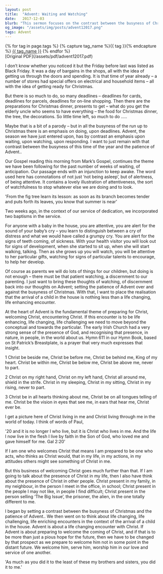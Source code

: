 ```yaml
---
layout: post
title:  "Advent: Waiting and Watching"
date:   2017-12-03
blurb: "This sermon focuses on the contrast between the busyness of Christmas and the patience of Advent. It emphasizes the importance of attentiveness and discernment in our spiritual lives, particularly in the Advent season. The sermon also highlights the theme of Christ's presence in our lives and in others, urging us to see and serve Christ in everyone we encounter."
og_image: "/assets/img/posts/advent12017.png"
tags: Advent
---    
```

<div class="tag-pills">
  {% for tag in page.tags %}
    {% capture tag_name %}{{ tag }}{% endcapture %}
    <a href="{{ site.baseurl }}/tag/{{ tag_name | slugify }}" class="tag-pill">{{ tag_name }}</a>
  {% endfor %}
</div>
[Original PDF](/assets/pdf/advent12017.pdf)

I don’t know whether you noticed it but the Friday before last was listed as Black Friday. It was a day of bargains in the shops, all with the idea of getting us through the doors and spending. It is that time of year already – a number of stores had special offers on electrical and household items – all with the idea of getting ready for Christmas.

But there is so much to do, so many deadlines – deadlines for cards, deadlines for parcels, deadlines for on-line shopping. Then there are the preparations for Christmas dinner, presents to get – what do you get the elderly uncle who seems to have everything – the food for Christmas dinner, the tree, the decorations. So little time left, so much to do …..

Maybe that is a bit of a parody – but in all the busyness of the run up to Christmas there is an emphasis on doing, upon deadlines. Advent, the season we have just entered upon, has by contrast an emphasis upon waiting, upon watching, upon responding. I want to just remain with that contrast between the busyness of this time of the year and the patience of Advent..

Our Gospel reading this morning from Mark’s Gospel, continues the theme we have been following for the past number of weeks of waiting, of anticipation. Our passage ends with an injunction to keep awake. The word used here has connotations of not just ‘not being asleep’, but of alertness, of being attentive. It contains a lovely illustration of attentiveness, the sort of watchfulness to stop whatever else we are doing and to look.

'From the fig tree learn its lesson: as soon as its branch becomes tender and puts forth its leaves, you know that summer is near'

Two weeks ago, in the context of our service of dedication, we incorporated two baptisms in the service.

For anyone with a baby in the house, you are attentive, you are alert for the sound of your baby’s cry – you learn to distinguish between a cry of distress and what we would have called a grumpy cry. You are alert for the signs of teeth coming, of sickness. With your health visitor you will look out for signs of development, when she started to sit up, when she will start walking, talking. Then as she grows up you will watch, you will be attentive to her particular gifts, watching for signs of particular talents to encourage, to help her develop.

Of course as parents we will do lots of things for our children, but doing is not enough – there must be that patient watching, a discernment to our parenting. I just want to bring these thoughts of watching, of discernment back into our thoughts on Advent; setting the patience of Advent over and against the busyness of Christmas. With that, I want to place the realisation that the arrival of a child in the house is nothing less than a life changing, life enhancing encounter.

At the heart of Advent is the fundamental theme of preparing for Christ, welcoming Christ, encountering Christ. If this encounter is to be life enhancing, life changing, life challenging we need to move beyond the conceptual and towards the particular. The early Irish Church had a very strong sense of the presence of God, and recognising that presence, in nature, in people, in the world about us. Hymn 611 in our Hymn Book, based on St Patrick’s Breastplate, is a prayer that very much expresses that insight.

1 Christ be beside me,
Christ be before me,
Christ be behind me,
King of my heart.
Christ be within me,
Christ be below me,
Christ be above me,
never to part.

2 Christ on my right hand,
Christ on my left hand,
Christ all around me,
shield in the strife.
Christ in my sleeping,
Christ in my sitting,
Christ in my rising,
never to part.

3 Christ be in all hearts thinking about me,
Christ be on all tongues telling of me.
Christ be the vision in eyes that see me,
in ears that hear me,
Christ ever be.

I get a picture here of Christ living in me and Christ living through me in the world of today. I think of words of Paul,

'20 and it is no longer I who live, but it is Christ who lives in me. And the life I now live in the flesh I live by faith in the Son of God, who loved me and gave himself for me. Gal 2:20'

If I am one who welcomes Christ that means I am prepared to be one who acts, who thinks as Christ would, that in my life, in my actions, in my attitudes others might see something of Christ in me.

But this business of welcoming Christ goes much further than that. If I am going to talk about the presence of Christ in my life, then I also have think about the presence of Christ in other people. Christ present in my family, in my neighbour, in the person I meet in the office, in school; Christ present in the people I may not like, in people I find difficult; Christ present in the person selling ‘The Big Issue’, the prisoner, the alien, in the one totally different to me.

I began by setting a contrast between the busyness of Christmas and the patience of Advent.. We then went on to think about life changing, life challenging, life enriching encounters in the context of the arrival of a child in the house. Advent is about a life changing encounter with Christ. If Advent is about preparing to welcome the coming of Christ, and if that is to be more than just a pious hope for the future, then we have to be changed by that prospect as we prepare to welcome him not in some point in the distant future. We welcome him, serve him, worship him in our love and service of one another.

'As much as you did it to the least of these my brothers and sisters, you did it to me.'
